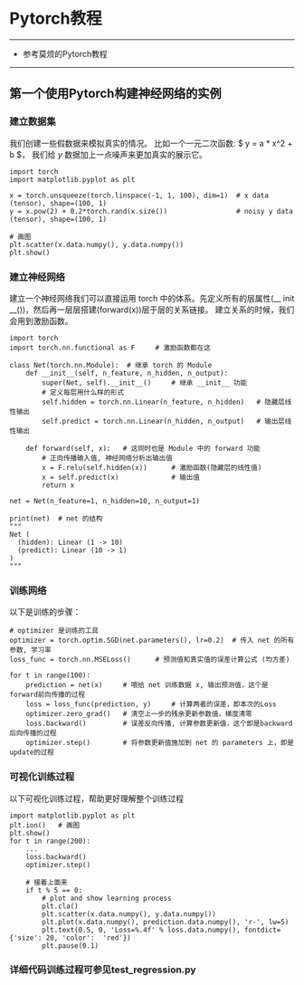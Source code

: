 # Pytorch教程 #

----------
- 参考莫烦的Pytorch教程

----------

## 第一个使用Pytorch构建神经网络的实例 ##
### 建立数据集 ###
我们创建一些假数据来模拟真实的情况。 比如一个一元二次函数: $ y = a * x^2 + b $， 我们给 $y$ 数据加上一点噪声来更加真实的展示它。


	import torch
	import matplotlib.pyplot as plt
	
	x = torch.unsqueeze(torch.linspace(-1, 1, 100), dim=1)  # x data (tensor), shape=(100, 1)
	y = x.pow(2) + 0.2*torch.rand(x.size())                 # noisy y data (tensor), shape=(100, 1)
	
	# 画图
	plt.scatter(x.data.numpy(), y.data.numpy())
	plt.show()

### 建立神经网络 ###
建立一个神经网络我们可以直接运用 torch 中的体系。先定义所有的层属性(__ init __())，然后再一层层搭建(forward(x))层于层的关系链接。 建立关系的时候，我们会用到激励函数。

	import torch
	import torch.nn.functional as F     # 激励函数都在这
	
	class Net(torch.nn.Module):  # 继承 torch 的 Module
	    def __init__(self, n_feature, n_hidden, n_output):
	        super(Net, self).__init__()     # 继承 __init__ 功能
	        # 定义每层用什么样的形式
	        self.hidden = torch.nn.Linear(n_feature, n_hidden)   # 隐藏层线性输出
	        self.predict = torch.nn.Linear(n_hidden, n_output)   # 输出层线性输出
	
	    def forward(self, x):   # 这同时也是 Module 中的 forward 功能
	        # 正向传播输入值, 神经网络分析出输出值
	        x = F.relu(self.hidden(x))      # 激励函数(隐藏层的线性值)
	        x = self.predict(x)             # 输出值
	        return x
	
	net = Net(n_feature=1, n_hidden=10, n_output=1)
	
	print(net)  # net 的结构
	"""
	Net (
	  (hidden): Linear (1 -> 10)
	  (predict): Linear (10 -> 1)
	)
	"""


### 训练网络 ###
以下是训练的步骤：

	# optimizer 是训练的工具
	optimizer = torch.optim.SGD(net.parameters(), lr=0.2)  # 传入 net 的所有参数, 学习率
	loss_func = torch.nn.MSELoss()      # 预测值和真实值的误差计算公式 (均方差)
	
	for t in range(100):
	    prediction = net(x)     # 喂给 net 训练数据 x, 输出预测值，这个是forward前向传播的过程
	    loss = loss_func(prediction, y)     # 计算两者的误差，即本次的Loss
	    optimizer.zero_grad()   # 清空上一步的残余更新参数值，梯度清零
	    loss.backward()         # 误差反向传播, 计算参数更新值，这个即是backward后向传播的过程
	    optimizer.step()        # 将参数更新值施加到 net 的 parameters 上，即是update的过程


### 可视化训练过程 ###
以下可视化训练过程，帮助更好理解整个训练过程

	import matplotlib.pyplot as plt
	plt.ion()   # 画图
	plt.show()
	for t in range(200):	
	    ...
	    loss.backward()
	    optimizer.step()
	
	    # 接着上面来
	    if t % 5 == 0:
	        # plot and show learning process
	        plt.cla()
	        plt.scatter(x.data.numpy(), y.data.numpy())
	        plt.plot(x.data.numpy(), prediction.data.numpy(), 'r-', lw=5)
	        plt.text(0.5, 0, 'Loss=%.4f' % loss.data.numpy(), fontdict={'size': 20, 'color':  'red'})
	        plt.pause(0.1)

### 详细代码训练过程可参见test_regression.py ###